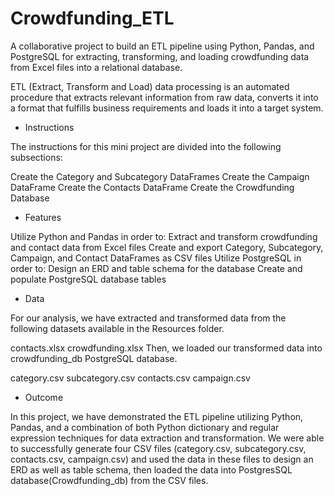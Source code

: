 # Crowdfunding_ETL


A collaborative project to build an ETL pipeline using Python, Pandas, and PostgreSQL for extracting, transforming, and loading crowdfunding data from Excel files into a relational database.

ETL (Extract, Transform and Load) data processing is an automated procedure that extracts relevant information from raw data, converts it into a format that fulfills business requirements and loads it into a target system.




- Instructions

The instructions for this mini project are divided into the following subsections:

Create the Category and Subcategory DataFrames
Create the Campaign DataFrame
Create the Contacts DataFrame
Create the Crowdfunding Database



- Features


Utilize Python and Pandas in order to:
Extract and transform crowdfunding and contact data from Excel files
Create and export Category, Subcategory, Campaign, and Contact DataFrames as CSV files
Utilize PostgreSQL in order to:
Design an ERD and table schema for the database
Create and populate PostgreSQL database tables



- Data


For our analysis, we have extracted and transformed data from the following datasets available in the Resources folder.

contacts.xlsx
crowdfunding.xlsx
Then, we loaded our transformed data into crowdfunding_db PostgreSQL database.

category.csv
subcategory.csv
contacts.csv
campaign.csv


- Outcome


In this project, we have demonstrated the ETL pipeline utilizing Python, Pandas, and a combination of both Python dictionary and regular expression techniques for data extraction and transformation. We were able to successfully generate four CSV files (category.csv, subcategory.csv, contacts.csv, campaign.csv) and used the data in these files to design an ERD as well as table schema, then loaded the data into PostgresSQL database(Crowdfunding_db) from the CSV files.
